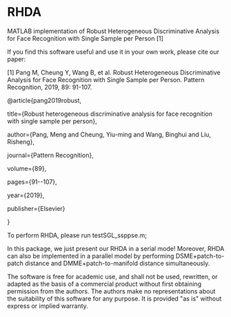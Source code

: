 # RHDA
MATLAB implementation of Robust Heterogeneous Discriminative Analysis for Face Recognition with Single Sample per Person [1]

If you find this software useful and use it in your own work, please cite our paper:

[1] Pang M, Cheung Y, Wang B, et al. Robust Heterogeneous Discriminative Analysis for Face Recognition with Single Sample per Person. Pattern Recognition, 2019, 89: 91-107.

@article{pang2019robust,
  
  title={Robust heterogeneous discriminative analysis for face recognition with single sample per person},
  
  author={Pang, Meng and Cheung, Yiu-ming and Wang, Binghui and Liu, Risheng},
  
  journal={Pattern Recognition},
  
  volume={89},
  
  pages={91--107},
 
  year={2019},
  
  publisher={Elsevier}
  
}

To perform RHDA, please run testSGL_ssppse.m; 

In this package, we just present our RHDA in a serial mode! Moreover, RHDA can also be implemented in a parallel model by performing DSME+patch-to-patch distance and DMME+patch-to-manifold distance simultaneously.       

The software is free for academic use, and shall not be used, rewritten, or adapted as the basis of a commercial product without first obtaining permission from the authors. The authors make no representations about the suitability of this software for any purpose. It is provided "as is" without express or implied warranty.
